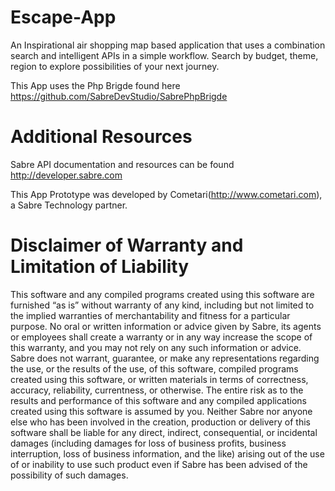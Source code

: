 # Escape-App
An Inspirational air shopping map based application that uses a combination search and intelligent APIs in a simple workflow. Search by budget, theme, region to explore possibilities of your next journey.

This App uses the Php Brigde found here https://github.com/SabreDevStudio/SabrePhpBrigde

Additional Resources
====================
Sabre API documentation and resources can be found http://developer.sabre.com

This App Prototype was developed by Cometari(http://www.cometari.com), a Sabre Technology partner.

Disclaimer of Warranty and Limitation of Liability
============
This software and any compiled programs created using this software are furnished “as is” without warranty of any kind, including but not limited to the implied warranties of merchantability and fitness for a particular purpose. No oral or written information or advice given by Sabre, its agents or employees shall create a warranty or in any way increase the scope of this warranty, and you may not rely on any such information or advice.
Sabre does not warrant, guarantee, or make any representations regarding the use, or the results of the use, of this software, compiled programs created using this software, or written materials in terms of correctness, accuracy, reliability, currentness, or otherwise. The entire risk as to the results and performance of this software and any compiled applications created using this software is assumed by you. Neither Sabre nor anyone else who has been involved in the creation, production or delivery of this software shall be liable for any direct, indirect, consequential, or incidental damages (including damages for loss of business profits, business interruption, loss of business information, and the like) arising out of the use of or inability to use such product even if Sabre has been advised of the possibility of such damages.
